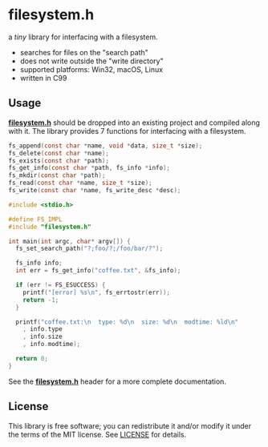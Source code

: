 # filesystem.h

a *tiny* library for interfacing with a filesystem.

- searches for files on the "search path"
- does not write outside the "write directory"
- supported platforms: Win32, macOS, Linux
- written in C99

## Usage
**[filesystem.h](src/filesystem.h?raw=1)** should be dropped
into an existing project and compiled along with it. The library provides 7 functions for interfacing with a filesystem.

```c
fs_append(const char *name, void *data, size_t *size);
fs_delete(const char *name);
fs_exists(const char *path);
fs_get_info(const char *path, fs_info *info);
fs_mkdir(const char *path);
fs_read(const char *name, size_t *size);
fs_write(const char *name, fs_write_desc *desc);
```

```c
#include <stdio.h>

#define FS_IMPL
#include "filesystem.h"

int main(int argc, char* argv[]) {
  fs_set_search_path("?;foo/?;/foo/bar/?");

  fs_info info;
  int err = fs_get_info("coffee.txt", &fs_info);

  if (err != FS_ESUCCESS) {
    printf("[error] %s\n", fs_errtostr(err));
    return -1;
  }

  printf("coffee.txt:\n  type: %d\n  size: %d\n  modtime: %ld\n"
    , info.type
    , info.size
    , info.modtime);

  return 0;
}
```

See the **[filesystem.h](src/filesystem.h?raw=1)** header for a more complete documentation.

## License
This library is free software; you can redistribute it and/or modify it under
the terms of the MIT license. See [LICENSE](LICENSE) for details.